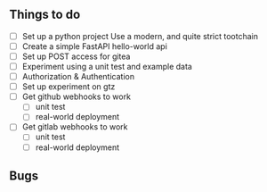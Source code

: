 ## Things to do
 - [ ] Set up a python project
       Use a modern, and quite strict tootchain
 - [ ] Create a simple FastAPI hello-world api
 - [ ] Set up POST access for gitea
 - [ ] Experiment using a unit test and example data
 - [ ] Authorization & Authentication
 - [ ] Set up experiment on gtz
 - [ ] Get github webhooks to work
    - [ ] unit test
    - [ ] real-world deployment
 - [ ] Get gitlab webhooks to work
    - [ ] unit test
    - [ ] real-world deployment

## Bugs

